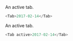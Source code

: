 An active tab.

```js
<Tab>2017-02-14</Tab>
```

An active tab.

```js
<Tab active>2017-02-14</Tab>
```
